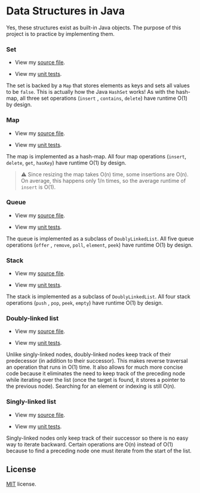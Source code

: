 # Data Structures in Java

Yes, these structures exist as built-in Java objects. The purpose of this project is to practice by
implementing them.

### Set

- View my [source file](src/main/java/com/thomasbreydo/datastructures/Set.java).

- View my [unit tests](src/test/java/com/thomasbreydo/datastructures/SetTest.java).

The set is backed by a `Map` that stores elements as keys and sets all values to be `false`. This is
actually how the Java `HashSet` works! As with the hash-map, all three set operations (`insert`
, `contains`, `delete`) have runtime O(1) by design.

### Map

- View my [source file](src/main/java/com/thomasbreydo/datastructures/Map.java).

- View my [unit tests](src/test/java/com/thomasbreydo/datastructures/MapTest.java).

The map is implemented as a hash-map. All four map operations
(`insert`, `delete`, `get`, `hasKey`) have runtime O(1)
by design.

> :warning: Since resizing the map takes O(n) time, some insertions are O(n). On average, this happens only 1/n times, so the average runtime of `insert` is O(1).

### Queue

- View my [source file](src/main/java/com/thomasbreydo/datastructures/Queue.java).

- View my [unit tests](src/test/java/com/thomasbreydo/datastructures/QueueTest.java).

The queue is implemented as a subclass of `DoublyLinkedList`. All five queue operations (`offer`
, `remove`, `poll`, `element`, `peek`)
have runtime O(1) by design.

### Stack

- View my [source file](src/main/java/com/thomasbreydo/datastructures/Stack.java).

- View my [unit tests](src/test/java/com/thomasbreydo/datastructures/StackTest.java).

The stack is implemented as a subclass of `DoublyLinkedList`. All four stack operations (`push`
, `pop`, `peek`, `empty`)
have runtime O(1) by design.

### Doubly-linked list

- View my [source file](src/main/java/com/thomasbreydo/datastructures/DoublyLinkedList.java).

- View my [unit tests](src/test/java/com/thomasbreydo/datastructures/DoublyLinkedListTest.java).

Unlike singly-linked nodes, doubly-linked nodes keep track of their predecessor (in addition to
their successor). This makes reverse traversal an operation that runs in O(1) time. It also allows
for much more concise code because it eliminates the need to keep track of the preceding node while
iterating over the list (once the target is found, it stores a pointer to the previous node).
Searching for an element or indexing is still O(n).

### Singly-linked list

- View my [source file](src/main/java/com/thomasbreydo/datastructures/SinglyLinkedList.java).

- View my [unit tests](src/test/java/com/thomasbreydo/datastructures/SinglyLinkedListTest.java).

Singly-linked nodes only keep track of their successor so there is no easy way to iterate backward.
Certain operations are O(n) instead of O(1) because to find a preceding node one must iterate from
the start of the list.

## License

[MIT](LICENSE) license.

